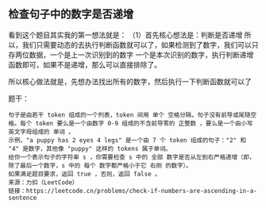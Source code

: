 ## 检查句子中的数字是否递增
看到这个题目其实我的第一想法就是：
（1）首先核心想法是：判断是否递增
所以，我们只需要动态的去执行判断函数就可以了，如果检测到了数字，我们可以只存两位数据，一个是上一次识别到的数字
一个是本次识别的数字，执行判断递增函数即可，如果不是递增，那么可以直接排除了。

所以核心做法就是，先想办法找出所有的数字，然后执行一下判断函数就可以了


题干：

	句子是由若干 token 组成的一个列表，token 间用 单个 空格分隔，句子没有前导或尾随空格。每个 token 要么是一个由数字 0-9 组成的不含前导零的 正整数 ，要么是一个由小写英文字母组成的 单词 。
	示例，"a puppy has 2 eyes 4 legs" 是一个由 7 个 token 组成的句子："2" 和 "4" 是数字，其他像 "puppy" 这样的 tokens 属于单词。
	给你一个表示句子的字符串 s ，你需要检查 s 中的 全部 数字是否从左到右严格递增（即，除了最后一个数字，s 中的 每个 数字都严格小于它 右侧 的数字）。
	如果满足题目要求，返回 true ，否则，返回 false 。
	来源：力扣（LeetCode）
	链接：https://leetcode.cn/problems/check-if-numbers-are-ascending-in-a-sentence

